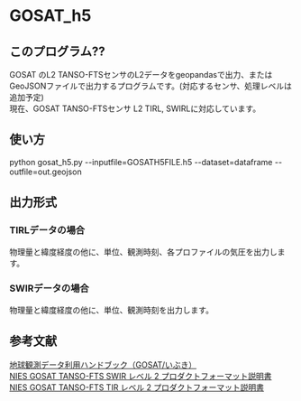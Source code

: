 # GOSAT_h5

## このプログラム??
GOSAT のL2 TANSO-FTSセンサのL2データをgeopandasで出力、またはGeoJSONファイルで出力するプログラムです。(対応するセンサ、処理レベルは追加予定)  
現在、GOSAT TANSO-FTSセンサ L2 TIRL, SWIRLに対応しています。

## 使い方
python gosat_h5.py --inputfile=GOSATH5FILE.h5 --dataset=dataframe --outfile=out.geojson

## 出力形式  
### TIRLデータの場合
物理量と緯度経度の他に、単位、観測時刻、各プロファイルの気圧を出力します。
### SWIRデータの場合  
物理量と緯度経度の他に、単位、観測時刻を出力します。  

## 参考文献  
[地球観測データ利用ハンドブック（GOSAT/いぶき）](https://data2.gosat.nies.go.jp/doc/GOSAT_HB_J_1stEdition_for_HP.pdf)  
[NIES GOSAT TANSO-FTS SWIR レベル 2 プロダクトフォーマット説明書](https://data2.gosat.nies.go.jp/doc/documents/GOSAT_ProductDescription_21_FTSSWIRL2_V3.10_ja.pdf)  
[NIES GOSAT TANSO-FTS TIR レベル 2 プロダクトフォーマット説明書](https://data2.gosat.nies.go.jp/GosatDataArchiveService/doc/GU/GOSAT_ProductDescription_22_FTSTIRL2_V2.31_ja.pdf)
